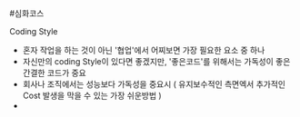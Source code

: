 
#심화코스

Coding Style 
- 혼자 작업을 하는 것이 아닌 '협업'에서 어찌보면 가장 필요한 요소 중 하나
- 자신만의 coding Style이 있다면 좋겠지만, '좋은코드'를 위해서는 가독성이 좋은 간결한 코드가 중요
- 회사나 조직에서는 성능보다 가독성을 중요시 
	  ( 유지보수적인 측면엑서 추가적인 Cost 발생을 막을 수 있는 가장 쉬운방법 )
- 